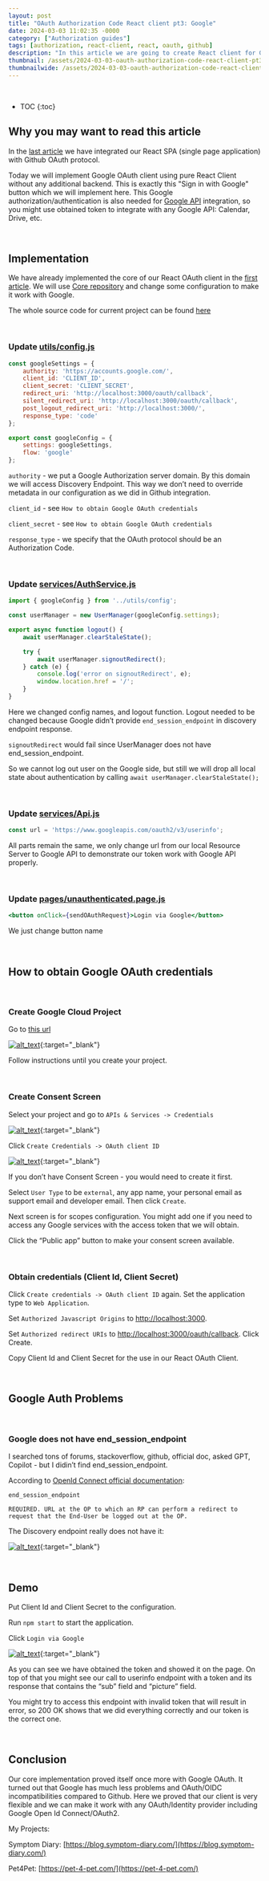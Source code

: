 ```yaml
---
layout: post
title: "OAuth Authorization Code React client pt3: Google"
date: 2024-03-03 11:02:35 -0000
category: ["Authorization guides"]
tags: [authorization, react-client, react, oauth, github]
description: "In this article we are going to create React client for Google OAuth Server. With this React client that runs in browser you will be able to authenticate authorize with Google and call Google API with obtained access token"
thumbnail: /assets/2024-03-03-oauth-authorization-code-react-client-pt3-google/logo.png
thumbnailwide: /assets/2024-03-03-oauth-authorization-code-react-client-pt3-google/logo-wide.png
---
```


<br>

* TOC
{:toc}

<!-- Copy and paste the converted output. -->

<!-----

You have some errors, warnings, or alerts. If you are using reckless mode, turn it off to see inline alerts.
* ERRORs: 0
* WARNINGs: 0
* ALERTS: 5

Conversion time: 1.77 seconds.


Using this Markdown file:

1. Paste this output into your source file.
2. See the notes and action items below regarding this conversion run.
3. Check the rendered output (headings, lists, code blocks, tables) for proper
   formatting and use a linkchecker before you publish this page.

Conversion notes:

* Docs to Markdown version 1.0β35
* Sun Mar 03 2024 15:14:45 GMT-0800 (PST)
* Source doc: OAuth Authorization Code React client pt3: Google
* This document has images: check for >>>>>  gd2md-html alert:  inline image link in generated source and store images to your server. NOTE: Images in exported zip file from Google Docs may not appear in  the same order as they do in your doc. Please check the images!

----->

## **Why you may want to read this article**

In the [last article](https://andreyka26.com/oauth-authorization-code-react-client-pt2-github) we have integrated our React SPA (single page application) with Github OAuth protocol. 
 
Today we will implement Google OAuth client using pure React Client without any additional backend. This is exactly this "Sign in with Google" button which we will implement here.
This Google authorization/authentication is also needed for [Google API](https://console.cloud.google.com/apis/library) integration, so you might use obtained token to integrate with any Google API: Calendar, Drive, etc.

<br />

## **Implementation**

We have already implemented the core of our React OAuth client in the [first article](https://andreyka26.com/oauth-authorization-code-react-client-pt1-openIddict). We will use [Core repository](https://github.com/andreyka26-git/andreyka26-authorizations/tree/main/OAuthAndOpenIdConnect/OAuth.OpenIddict.WebClient) and change some configuration to make it work with Google.

The whole source code for current project can be found [here](https://github.com/andreyka26-git/andreyka26-authorizations/tree/main/OAuthAndOpenIdConnect/OAuth.Google.WebClient)

<br />

### **Update [utils/config.js](https://github.com/andreyka26-git/andreyka26-authorizations/blob/main/OAuthAndOpenIdConnect/OAuth.Google.WebClient/src/utils/config.js)**

```jsx
const googleSettings = {
    authority: 'https://accounts.google.com/',
    client_id: 'CLIENT_ID',
    client_secret: 'CLIENT_SECRET',
    redirect_uri: 'http://localhost:3000/oauth/callback',
    silent_redirect_uri: 'http://localhost:3000/oauth/callback',
    post_logout_redirect_uri: 'http://localhost:3000/',
    response_type: 'code'
};

export const googleConfig = {
    settings: googleSettings,
    flow: 'google'
};

```

`authority` - we put a Google Authorization server domain. By this domain we will access Discovery Endpoint. This way we don’t need to override metadata in our configuration as we did in Github integration.

`client_id` - see `How to obtain Google OAuth credentials`

`client_secret` - see `How to obtain Google OAuth credentials`

`response_type` - we specify that the OAuth protocol should be an Authorization Code.

<br />

### **Update [services/AuthService.js](https://github.com/andreyka26-git/andreyka26-authorizations/blob/main/OAuthAndOpenIdConnect/OAuth.Google.WebClient/src/services/AuthService.js)**

```jsx
import { googleConfig } from '../utils/config'; 

const userManager = new UserManager(googleConfig.settings);

export async function logout() {
    await userManager.clearStaleState();

    try {
        await userManager.signoutRedirect();
    } catch (e) {
        console.log('error on signoutRedirect', e);
        window.location.href = '/';
    }
}
```

Here we changed config names, and logout function. Logout needed to be changed because Google didn’t provide `end_session_endpoint` in discovery endpoint response. 

`signoutRedirect` would fail since UserManager does not have end_session_endpoint.

So we cannot log out user on the Google side, but still we will drop all local state about authentication by calling `await userManager.clearStaleState();`


<br />

### **Update [services/Api.js](https://github.com/andreyka26-git/andreyka26-authorizations/blob/main/OAuthAndOpenIdConnect/OAuth.Google.WebClient/src/services/Api.js)**

```jsx
const url = 'https://www.googleapis.com/oauth2/v3/userinfo';
```

All parts remain the same, we only change url from our local Resource Server to Google API to demonstrate our token work with Google API properly.


<br />

### **Update [pages/unauthenticated.page.js](https://github.com/andreyka26-git/andreyka26-authorizations/blob/main/OAuthAndOpenIdConnect/OAuth.Google.WebClient/src/pages/unauthenticated.page.js)**

```jsx
<button onClick={sendOAuthRequest}>Login via Google</button>
```

 
We just change button name


<br />

## **How to obtain Google OAuth credentials**


<br />

### **Create Google Cloud Project**

Go to [this url](https://console.cloud.google.com/projectcreate)


[![alt_text](/assets/2024-03-03-oauth-authorization-code-react-client-pt3-google/image2.png "image_tooltip")](/assets/2024-03-03-oauth-authorization-code-react-client-pt3-google/image2.png "image_tooltip"){:target="_blank"}
 
Follow instructions until you create your project.


<br />

### **Create Consent Screen**

Select your project and go to `APIs & Services -> Credentials`


[![alt_text](/assets/2024-03-03-oauth-authorization-code-react-client-pt3-google/image1.png "image_tooltip")](/assets/2024-03-03-oauth-authorization-code-react-client-pt3-google/image1.png "image_tooltip"){:target="_blank"}


Click `Create Credentials -> OAuth client ID` 

[![alt_text](/assets/2024-03-03-oauth-authorization-code-react-client-pt3-google/image3.png "image_tooltip")](/assets/2024-03-03-oauth-authorization-code-react-client-pt3-google/image3.png "image_tooltip"){:target="_blank"}
 
 

If you don’t have Consent Screen - you would need to create it first. 


Select `User Type` to be `external`, any app name, your personal email as support email and developer email. Then click `Create`. 
 
Next screen is for scopes configuration. You might  add one if you need to access any Google services with the access token that we will obtain. 
 
Click the “Public app” button to make your consent screen available.

<br />

### **Obtain credentials (Client Id, Client Secret)**

Click `Create credentials -> OAuth client ID` again. Set the application type to `Web Application`. 
 
Set `Authorized Javascript Origins` to [http://localhost:3000](http://localhost:3000).  
 
Set `Authorized redirect URIs` to [http://localhost:3000/oauth/callback](http://localhost:3000/oauth/callback). Click Create. 
 
Copy Client Id and Client Secret for the use in our React OAuth Client. 
 
 

<br />

## **Google Auth Problems**


<br />

### **Google does not have end_session_endpoint**

I searched tons of forums, stackoverflow, github, official doc, asked GPT, Copilot - but I didin’t find end_session_endpoint.

According to [OpenId Connect official documentation](https://openid.net/specs/openid-connect-session-1_0-17.html#OPMetadata):

 
```
end_session_endpoint

REQUIRED. URL at the OP to which an RP can perform a redirect to request that the End-User be logged out at the OP.
```

The Discovery endpoint really does not have it: 

[![alt_text](/assets/2024-03-03-oauth-authorization-code-react-client-pt3-google/image4.png "image_tooltip")](/assets/2024-03-03-oauth-authorization-code-react-client-pt3-google/image4.png "image_tooltip"){:target="_blank"}



<br />

## **Demo**

Put Client Id and Client Secret to the configuration.

Run `npm start` to start the application.

Click `Login via Google` 
 

[![alt_text](/assets/2024-03-03-oauth-authorization-code-react-client-pt3-google/image5.png "image_tooltip")](/assets/2024-03-03-oauth-authorization-code-react-client-pt3-google/image5.png "image_tooltip"){:target="_blank"}
 

As you can see we have obtained the token and showed it on the page. On top of that you might see our call to userinfo endpoint with a token and its response that contains the “sub” field and “picture” field. 
 
You might try to access this endpoint with invalid token that will result in error, so 200 OK shows that we did everything correctly and our token is the correct one.

<br />

## **Conclusion**

Our core implementation proved itself once more with Google OAuth. It turned out that Google has much less problems and OAuth/OIDC incompatibilities compared to Github. Here we proved that our client is very flexible and we can make it work with any OAuth/Identity provider including Google Open Id Connect/OAuth2.

My Projects:

Symptom Diary: [https://blog.symptom-diary.com/](https://blog.symptom-diary.com/)

Pet4Pet: [https://pet-4-pet.com/](https://pet-4-pet.com/)